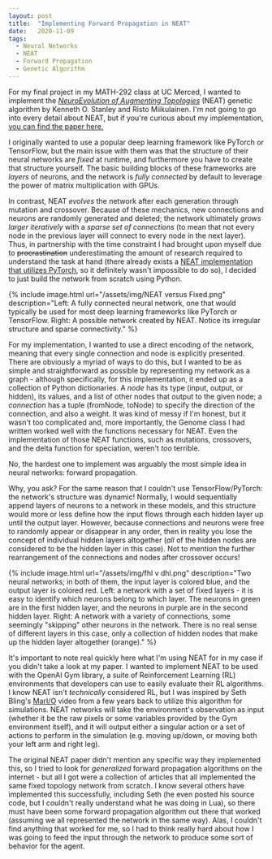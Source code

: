 ```yaml
---
layout: post
title:  "Implementing Forward Propagation in NEAT"
date:   2020-11-09
tags:
  - Neural Networks
  - NEAT
  - Forward Propagation
  - Genetic Algorithm
---
```

For my final project in my MATH-292 class at UC Merced, I wanted to implement the [_NeuroEvolution of Augmenting Topologies_](http://nn.cs.utexas.edu/downloads/papers/stanley.ec02.pdf) (NEAT) genetic algorithm by Kenneth O. Stanley and Risto Miikulainen.
I'm not going to go into every detail about NEAT, but if you're curious about my implementation, [you can find the paper here.](https://drive.google.com/file/d/11EhKM-lHc4bFrOfuhR1WptiIW8PDjkLY/view?usp=sharing)

I originally wanted to use a popular deep learning framework like PyTorch or TensorFlow, but the main issue with them was that the structure of their neural networks are _fixed_ at runtime, and furthermore you have to create that structure yourself. The basic building blocks of these frameworks are _layers_ of neurons, and the network is _fully connected_ by default to leverage the power of matrix multiplication with GPUs.

In contrast, NEAT _evolves_ the network after each generation through mutation and crossover. Because of these mechanics, new connections and neurons are randomly generated and deleted; the network ultimately _grows larger iteratively_ with a _sparse set of connections_ (to mean that not every node in the previous layer will connect to every node in the next layer). Thus, in partnership with the time constraint I had brought upon myself due to ~~procrastination~~ underestimating the amount of research required to understand the task at hand (there already exists a [NEAT implementation that utilizes PyTorch](https://github.com/uber-research/PyTorch-NEAT), so it definitely wasn't impossible to do so), I decided to just build the network from scratch using Python.

{% include image.html url="/assets/img/NEAT versus Fixed.png" description="Left: A fully connected neural network, one that would typically be used for most deep learning frameworks like PyTorch or TensorFlow. Right: A possible network created by NEAT. Notice its irregular structure and sparse connectivity." %}

For my implementation, I wanted to use a direct encoding of the network, meaning that every single connection and node is explicitly presented. There are obviously a myriad of ways to do this, but I wanted to be as simple and straightforward as possible by representing my network as a graph - although specifically, for this implementation, it ended up as a collection of Python dictionaries. A _node_ has its type (input, output, or hidden), its values, and a list of other nodes that output to the given node; a _connection_ has a tuple (fromNode, toNode) to specify the direction of the connection, and also a weight. It was kind of messy if I'm honest, but it wasn't too complicated and, more importantly, the Genome class I had written worked well with the functions necessary for NEAT. Even the implementation of those NEAT functions, such as mutations, crossovers, and the delta function for speciation, weren't _too_ terrible.

No, the hardest one to implement was arguably the most simple idea in neural networks: forward propagation.

Why, you ask? For the same reason that I couldn't use TensorFlow/PyTorch: the network's structure was dynamic! Normally, I would sequentially append layers of neurons to a network in these models, and this structure would more or less define how the input flows through each hidden layer up until the output layer. However, because connections and neurons were free to randomly appear or disappear in any order, then in reality you lose the concept of individual hidden layers altogether (_all_ of the hidden nodes are considered to be the hidden layer in this case). Not to mention the further rearrangement of the connections and nodes after crossover occurs!

{% include image.html url="/assets/img/fhl v dhl.png" description="Two neural networks; in both of them, the input layer is colored blue, and the output layer is colored red. Left: a network with a set of fixed layers - it is easy to identify which neurons belong to which layer. The neurons in green are in the first hidden layer, and the neurons in purple are in the second hidden layer. Right: A network with a variety of connections, some seemingly &#34;skipping&#34; other neurons in the network. There is no real sense of different layers in this case, only a collection of hidden nodes that make up the hidden layer altogether (orange)." %}

It's important to note real quickly here what I'm using NEAT for in my case if you didn't take a look at my paper. I wanted to implement NEAT to be used with the OpenAI Gym library, a suite of Reinforcement Learning (RL) environments that developers can use to easily evaluate their RL algorithms. I know NEAT isn't _technically_ considered RL, but I was inspired by Seth Bling's [MarI/O](https://www.youtube.com/watch?v=qv6UVOQ0F44) video from a few years back to utilize this algorithm for simulations. NEAT networks will take the environment's observation as input (whether it be the raw pixels or some variables provided by the Gym environment itself), and it will output either a singular action or a set of actions to perform in the simulation (e.g. moving up/down, or moving both your left arm and right leg).

The original NEAT paper didn't mention any specific way they implemented this, so I tried to look for _generalized_ forward propagation algorithms on the internet - but all I got were a collection of articles that all implemented the same fixed topology network from scratch. I know several others have implemented this successfully, including Seth (he even posted his source code, but I couldn't really understand what he was doing in Lua), so there must have been some forward propagation algorithm out there that worked (assuming we all represented the network in the same way). Alas, I couldn't find anything that worked for me, so I had to think really hard about how I was going to feed the input through the network to produce some sort of behavior for the agent.
